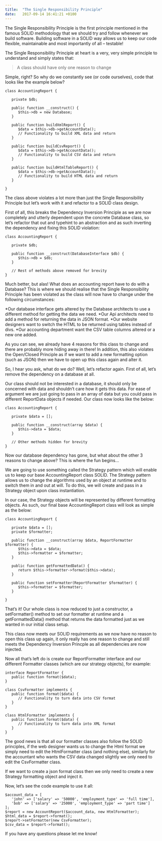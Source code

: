```yaml
---
title:  "The Single Responsibility Principle"
date:   2017-09-14 16:41:21 +0100
---
```


The Single Responsibility Principle is the first principle mentioned in the famous SOLID methodology that we should try and follow whenever we build software. Building software in a SOLID way allows us to keep our code flexible, maintainable and most importantly of all – testable!

The Single Responsibility Principle at heart is a very, very simple principle to understand and simply states that:

>A class should have only one reason to change

Simple, right? So why do we constantly see (or code ourselves), code that looks like the example below?

```php?start_inline=true	
class AccountingReport {
 
   private $db;
 
   public function __construct() {
      $this->db = new Database;      
   }
 
   public function buildXmlReport() {
      $data = $this->db->getAccountData();
      // Functionality to build XML data and return
   }
 
   public function buildCsvReport() {
      $data = $this->db->getAccountData();
      // Functionality to build CSV data and return
   }
 
   public function buildHtmlTableReport() {
      $data = $this->db->getAccountData();
      // Functionality to build HTML data and return
   }
 
}
```

The class above violates a lot more than just the Single Responsibility Principle but let’s work with it and refactor to a SOLID class design.

First of all, this breaks the Dependency Inversion Principle as we are now completely and utterly dependent upon the concrete Database class, so let’s refactor that out and typehint to an abstraction and as such inverting the dependency and fixing this SOLID violation:

```php?start_inline=true	
class AccountingReport {
 
   private $db;
 
   public function __construct(DatabaseInterface $db) {
      $this->db = $db;      
   } 
 
   // Rest of methods above removed for brevity
}
```

Much better, but alas! What does an accounting report have to do with a Database? This is where we should realise that the Single Responsibility Principle has been violated as the class will now have to change under the following circumstances:

*Our database interface gets altered by the Database architects to use a different method for getting the data we need.
*Our Api architects need to add a method for returning the data in JSON format.
*Our website designers want to switch the HTML to be returned using tables instead of divs.
*Our accounting department want the CSV table columns altered or a new one added.

As you can see, we already have 4 reasons for this class to change and there are probably more hiding away in there! In addition, this also violates the Open/Closed Principle as if we want to add a new formatting option (such as JSON) then we have to open up this class again and alter it.

So, I hear you ask, what do we do? Well, let’s refactor again. First of all, let’s remove the dependency on a database at all.

Our class should not be interested in a database, it should only be concerned with data and shouldn’t care how it gets this data. For ease of argument we are just going to pass in an array of data but you could pass in different ReportData objects if needed. Our class now looks like the below:

```php?start_inline=true
class AccountingReport {
 
   private $data = [];
 
   public function __construct(array $data) {
      $this->data = $data;      
   } 
 
   // Other methods hidden for brevity
}
```

Now our database dependency has gone, but what about the other 3 reasons to change above? This is where the fun begins…

We are going to use something called the Strategy pattern which will enable us to keep our base AccountingReport class SOLID. The Strategy pattern allows us to change the algorithms used by an object at runtime and to switch them in and out at will. To do this, we will create and pass in a Strategy object upon class instantiation.

In our case, the Strategy objects will be represented by different formatting objects. As such, our final base AccountingReport class will look as simple as the below:

```php?start_inline=true	
class AccountingReport {
 
   private $data = [];
   private $formatter;
 
   public function __construct(array $data, ReportFormatter $formatter) {
      $this->data = $data;
      $this->formatter = $formatter;      
   } 
 
   public function getFormattedData() {
      return $this->formatter->format($this->data);
   }
 
   public function setFormatter(ReportFormatter $formatter) {
      $this->formatter = $formatter;
   }
 
}
```

That’s it! Our whole class is now reduced to just a constructor, a setFormatter() method to set our formatter at runtime and a getFormattedData() method that returns the data formatted just as we wanted in our initial class setup.

This class now meets our SOLID requirements as we now have no reason to open this class up again, it only really has one reason to change and still meets the Dependency Inversion Princple as all dependencies are now injected.

Now all that’s left do is create our ReportFormatter interface and our different Formatter classes (which are our strategy objects), for example:

```php?start_inline=true	
interface ReportFormatter {
   public function format($data);
}

class CsvFormatter implements {
   public function format($data) {
      // Functionality to turn data into CSV format
   }
}
	
class HtmlFormatter implements {
   public function format($data) {
      // Functionality to turn data into XML format
   }
}
```

The good news is that all our formatter classes also follow the SOLID principles, if the web designer wants us to change the Html format we simply need to edit the HtmlFormatter class (and nothing else), similarly for the accountant who wants the CSV data changed slightly we only need to edit the CsvFormatter class.

If we want to create a json format class then we only need to create a new Strategy formatting object and inject it.

Now, let’s see the code example to use it all:
```php?start_inline=true
$account_data = [
   'john' => ['salary' => '50000', 'employment_type' => 'full time'],
   'bob' => ['salary' => '25000', 'employment_type' => 'part time']
];
$report = new AccountReport($account_data, new HtmlFormatter);
$html_data = $report->format();
$report->setFormatter(new CsvFormatter);
$csv_data = $report->format();
```

If you have any questions please let me know!